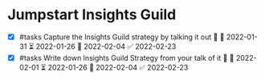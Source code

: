 # Jumpstart Insights Guild
- [x] #tasks Capture the Insights Guild strategy by talking it out 🔼 🛫 2022-01-31 ⏳ 2022-01-26 📅 2022-02-04 ✅ 2022-02-23
- [x] #tasks Write down Insights Guild Strategy from your talk of it 🔼 🛫 2022-02-01 ⏳ 2022-01-26 📅 2022-02-04 ✅ 2022-02-23
